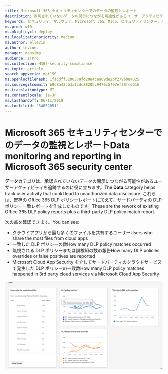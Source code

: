 ```yaml
---
title: Microsoft 365 セキュリティセンターでのデータの監視とレポート
description: 許可されていないデータの開示につながる可能性があるユーザーアクティビティを追跡する方法について説明します。
keywords: セキュリティ、マルウェア、Microsoft 365、M365、セキュリティセンター、モニター、レポート、データ
ms.prod: w10
ms.mktglfcycl: deploy
ms.localizationpriority: medium
ms.author: ellevin
author: levinec
manager: dansimp
audience: ITPro
ms.collection: M365-security-compliance
ms.topic: article
search.appverid: met150
ms.openlocfilehash: 1facdff5200378fd2084ca909de2bf279b084025
ms.sourcegitcommit: b9d8a43cb3afcdc8820bc9470c5707eff8fc6616
ms.translationtype: MT
ms.contentlocale: ja-JP
ms.lasthandoff: 06/11/2019
ms.locfileid: "34852851"
---
```

# <a name="data-monitoring-and-reporting-in-microsoft-365-security-center"></a><span data-ttu-id="f0e9e-104">Microsoft 365 セキュリティセンターでのデータの監視とレポート</span><span class="sxs-lookup"><span data-stu-id="f0e9e-104">Data monitoring and reporting in Microsoft 365 security center</span></span>

<span data-ttu-id="f0e9e-105">**データ**カテゴリは、承認されていないデータの開示につながる可能性があるユーザーアクティビティを追跡するのに役に立ちます。</span><span class="sxs-lookup"><span data-stu-id="f0e9e-105">The **Data** category helps track user activity that could lead to unauthorized data disclosure.</span></span> <span data-ttu-id="f0e9e-106">これらは、既存の Office 365 DLP ポリシーレポートに加えて、サードパーティの DLP ポリシー一致レポートを作成したものです。</span><span class="sxs-lookup"><span data-stu-id="f0e9e-106">These are the rework of existing Office 365 DLP policy reports plus a third-party DLP policy match report.</span></span>

<span data-ttu-id="f0e9e-107">次の点を確認できます。</span><span class="sxs-lookup"><span data-stu-id="f0e9e-107">You can see:</span></span>

* <span data-ttu-id="f0e9e-108">クラウドアプリから最も多くのファイルを共有するユーザー</span><span class="sxs-lookup"><span data-stu-id="f0e9e-108">Users who share the most files from cloud apps</span></span>
* <span data-ttu-id="f0e9e-109">一致した DLP ポリシーの数</span><span class="sxs-lookup"><span data-stu-id="f0e9e-109">How many DLP policy matches occurred</span></span>
* <span data-ttu-id="f0e9e-110">無視される DLP ポリシーまたは誤検知の数の報告</span><span class="sxs-lookup"><span data-stu-id="f0e9e-110">How many DLP policies overrides or false positives are reported</span></span>
* <span data-ttu-id="f0e9e-111">Microsoft Cloud App Security を介してサードパーティのクラウドサービスで発生した DLP ポリシーの一致数</span><span class="sxs-lookup"><span data-stu-id="f0e9e-111">How many DLP policy matches happened in 3rd party cloud services via Microsoft Cloud App Security</span></span>

![レポートページのデータカテゴリ](./media/security-docs/data.png)
